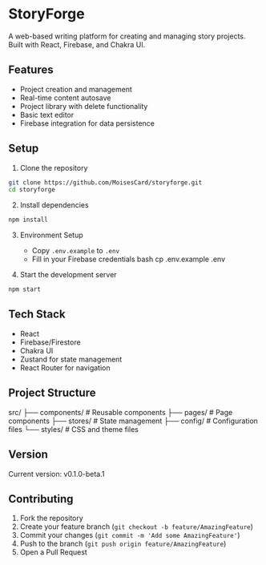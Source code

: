 # StoryForge

A web-based writing platform for creating and managing story projects. Built with React, Firebase, and Chakra UI.

## Features
- Project creation and management
- Real-time content autosave
- Project library with delete functionality
- Basic text editor
- Firebase integration for data persistence

## Setup

1. Clone the repository
```bash
git clone https://github.com/MoisesCard/storyforge.git
cd storyforge           
```
2. Install dependencies
```bash
npm install
```

3. Environment Setup
   - Copy `.env.example` to `.env`
   - Fill in your Firebase credentials
bash
cp .env.example .env

4. Start the development server
```bash
npm start
```


## Tech Stack
- React
- Firebase/Firestore
- Chakra UI
- Zustand for state management
- React Router for navigation

## Project Structure
src/
├── components/ # Reusable components
├── pages/ # Page components
├── stores/ # State management
├── config/ # Configuration files
└── styles/ # CSS and theme files


## Version
Current version: v0.1.0-beta.1

## Contributing
1. Fork the repository
2. Create your feature branch (`git checkout -b feature/AmazingFeature`)
3. Commit your changes (`git commit -m 'Add some AmazingFeature'`)
4. Push to the branch (`git push origin feature/AmazingFeature`)
5. Open a Pull Request